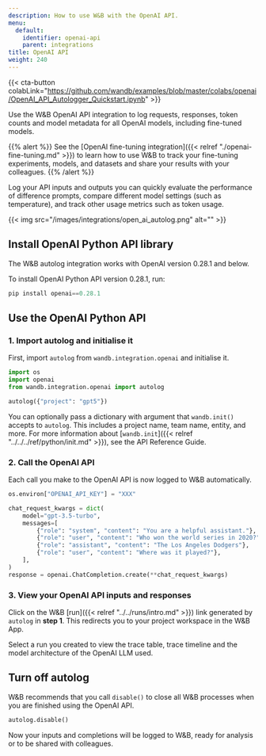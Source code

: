 ```yaml
---
description: How to use W&B with the OpenAI API.
menu:
  default:
    identifier: openai-api
    parent: integrations
title: OpenAI API
weight: 240
---
```

{{< cta-button colabLink="https://github.com/wandb/examples/blob/master/colabs/openai/OpenAI_API_Autologger_Quickstart.ipynb" >}}

Use the W&B OpenAI API integration to log requests, responses, token counts and model metadata for all OpenAI models, including fine-tuned models. 


{{% alert %}}
See the [OpenAI fine-tuning integration]({{< relref "./openai-fine-tuning.md" >}}) to learn how to use W&B to track your fine-tuning experiments, models, and datasets and share your results with your colleagues.
{{% /alert %}}

Log your API inputs and outputs you can quickly evaluate the performance of difference prompts, compare different model settings (such as temperature), and track other usage metrics such as token usage.




{{< img src="/images/integrations/open_ai_autolog.png" alt="" >}}


## Install OpenAI Python API library

The W&B autolog integration works with OpenAI version 0.28.1 and below.

To install OpenAI Python API version 0.28.1, run:
```python
pip install openai==0.28.1
```

## Use the OpenAI Python API

### 1. Import autolog and initialise it
First, import `autolog` from `wandb.integration.openai` and initialise it.  

```python
import os
import openai
from wandb.integration.openai import autolog

autolog({"project": "gpt5"})
```

You can optionally pass a dictionary with argument that `wandb.init()` accepts to `autolog`. This includes a project name, team name, entity, and more. For more information about [`wandb.init`]({{< relref "../../../ref/python/init.md" >}}), see the API Reference Guide.

### 2. Call the OpenAI API
Each call you make to the OpenAI API is now logged to W&B automatically.

```python
os.environ["OPENAI_API_KEY"] = "XXX"

chat_request_kwargs = dict(
    model="gpt-3.5-turbo",
    messages=[
        {"role": "system", "content": "You are a helpful assistant."},
        {"role": "user", "content": "Who won the world series in 2020?"},
        {"role": "assistant", "content": "The Los Angeles Dodgers"},
        {"role": "user", "content": "Where was it played?"},
    ],
)
response = openai.ChatCompletion.create(**chat_request_kwargs)
```

### 3. View your OpenAI API inputs and responses

Click on the W&B [run]({{< relref "../../runs/intro.md" >}}) link generated by `autolog` in **step 1**. This redirects you to your project workspace in the W&B App.

Select a run you created to view the trace table, trace timeline and the model architecture of the OpenAI LLM used.

## Turn off autolog
W&B recommends that you call `disable()` to close all W&B processes when you are finished using the OpenAI API.

```python
autolog.disable()
```

Now your inputs and completions will be logged to W&B, ready for analysis or to be shared with colleagues.